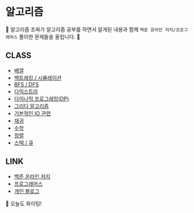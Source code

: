 # 알고리즘

:gift: 알고리즘 초짜가 알고리즘 공부를 하면서 알게된 내용과 함께 `백준 온라인 저지/프로그래머스` 풀이한 문제들을 올립니다. :gift:

## CLASS

- [배열](https://github.com/hoon-e/algorithm/tree/master/src/BOJ/about_arr)
- [백트래킹 / 시뮬레이션](https://github.com/hoon-e/algorithm/tree/master/src/BOJ/backtracking)
- [BFS / DFS](https://github.com/hoon-e/algorithm/tree/master/src/BOJ/DFS_BFS)
- [다익스트라](https://github.com/hoon-e/algorithm/tree/master/src/BOJ/dijkstra)
- [다이나믹 프로그래밍(DP)](https://github.com/hoon-e/algorithm/tree/master/src/BOJ/DP)
- [그리디 알고리즘](https://github.com/hoon-e/algorithm/tree/master/src/BOJ/greedy)
- [기본적인 IO 관련](https://github.com/hoon-e/algorithm/tree/master/src/BOJ/io)
- [재귀](https://github.com/hoon-e/algorithm/tree/master/src/BOJ/recur)
- [수학](https://github.com/hoon-e/algorithm/tree/master/src/BOJ/mathematics)
- [정렬](https://github.com/hoon-e/algorithm/tree/master/src/BOJ/sort)
- [스택 / 큐](https://github.com/hoon-e/algorithm/tree/master/src/BOJ/Stack_Queue)

## LINK

- [백준 온라인 저지](https://www.acmicpc.net/)
- [프로그래머스](https://programmers.co.kr/)
- [개인 블로그](https://hoon-e.github.io/)

:hibiscus: 오늘도 화이팅!